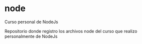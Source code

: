 # node
Curso personal de NodeJs

Repositorio donde registro los archivos node del curso que realizo personalmente de NodeJs

